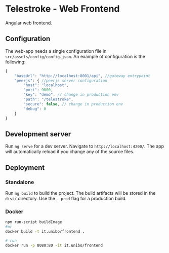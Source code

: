 # Telestroke - Web Frontend

Angular web frontend.

## Configuration

The web-app needs a single configuration file in `src/assets/config/config.json`.
An example of configuration is the following:

``` js
{
    "baseUrl": "http://localhost:8001/api", //gateway entrypoint
    "peerjs": { //peerjs server configuration
        "host": "localhost",
        "port": 9000,
        "key": "demo", // change in production env   
        "path": "/telestroke",
        "secure": false, // change in production env 
        "debug": 0
    }
}
```

## Development server

Run `ng serve` for a dev server. Navigate to `http://localhost:4200/`. The app will automatically reload if you change any of the source files.

## Deployment

### Standalone

Run `ng build` to build the project. The build artifacts will be stored in the `dist/` directory. Use the `--prod` flag for a production build.

### Docker

``` bash
npm run-script buildImage
#or
docker build -t it.unibo/frontend .

# run
docker run -p 8080:80 -it it.unibo/frontend
```
